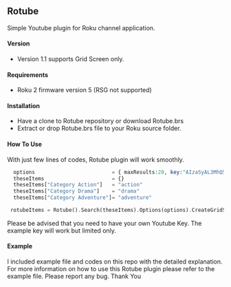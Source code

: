 ## Rotube
Simple Youtube plugin for Roku channel application.

#### Version
- Version 1.1 supports Grid Screen only.

#### Requirements
- Roku 2 firmware version 5 (RSG not supported)

#### Installation
- Have a clone to Rotube repository or download Rotube.brs
- Extract or drop Rotube.brs file to your Roku source folder.

#### How To Use
With just few lines of codes, Rotube plugin will work smoothly.
  ```php
    options                         = { maxResults:20, key:"AIzaSyAL3MhQSCFMRyq8u4mlwL8PvuPxxNhCEDo"} 
    theseItems                      = {}
    theseItems["Category Action"]   = "action"
    theseItems["Category Drama"]    = "drama"
    theseItems["Category Adventure"]= "adventure"
 ```
   ```php
    rotubeItems = Rotube().Search(theseItems).Options(options).CreateGridScreen(gridScreen)
 ```
 Please be advised that you need to have your own Youtube Key. The example key will work but limited only.
 
#### Example
 I included example file and codes on this repo with the detailed explanation. For more information on how to use this Rotube plugin please refer to the example file.
Please report any bug. Thank You
